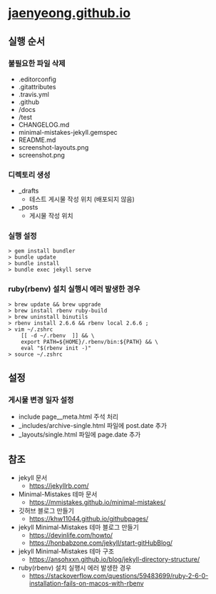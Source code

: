 # [jaenyeong.github.io](https://jaenyeong.github.io)

## 실행 순서

### 불필요한 파일 삭제
* .editorconfig
* .gitattributes
* .travis.yml
* .github
* /docs
* /test
* CHANGELOG.md
* minimal-mistakes-jekyll.gemspec
* README.md
* screenshot-layouts.png
* screenshot.png

### 디렉토리 생성
* _drafts
  * 테스트 게시물 작성 위치 (배포되지 않음)
* _posts
  * 게시물 작성 위치

### 실행 설정
~~~
> gem install bundler
> bundle update
> bundle install
> bundle exec jekyll serve
~~~

### ruby(rbenv) 설치 실행시 에러 발생한 경우
~~~
> brew update && brew upgrade
> brew install rbenv ruby-build
> brew uninstall binutils
> rbenv install 2.6.6 && rbenv local 2.6.6 ;
> vim ~/.zshrc
    [[ -d ~/.rbenv  ]] && \
    export PATH=${HOME}/.rbenv/bin:${PATH} && \
    eval "$(rbenv init -)"
> source ~/.zshrc
~~~

## 설정

### 게시물 변경 일자 설정
* include page__meta.html 주석 처리
* _includes/archive-single.html 파일에 post.date 추가
* _layouts/single.html 파일에 page.date 추가

## 참조
* jekyll 문서
  * https://jekyllrb.com/
* Minimal-Mistakes 테마 문서
  * https://mmistakes.github.io/minimal-mistakes/
* 깃허브 블로그 만들기
  * https://khw11044.github.io/githubpages/
* jekyll Minimal-Mistakes 테마 블로그 만들기
  * https://devinlife.com/howto/
  * https://honbabzone.com/jekyll/start-gitHubBlog/
* jekyll Minimal-Mistakes 테마 구조
  * https://ansohxxn.github.io/blog/jekyll-directory-structure/
* ruby(rbenv) 설치 실행시 에러 발생한 경우
  * https://stackoverflow.com/questions/59483699/ruby-2-6-0-installation-fails-on-macos-with-rbenv

